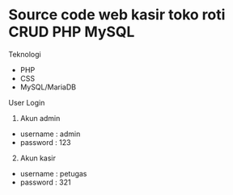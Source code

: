 # Source code web kasir toko roti CRUD PHP MySQL 
Teknologi 
- PHP
- CSS
- MySQL/MariaDB

User Login 
1. Akun admin 
- username : admin
- password : 123

2. Akun kasir
- username : petugas
- password : 321